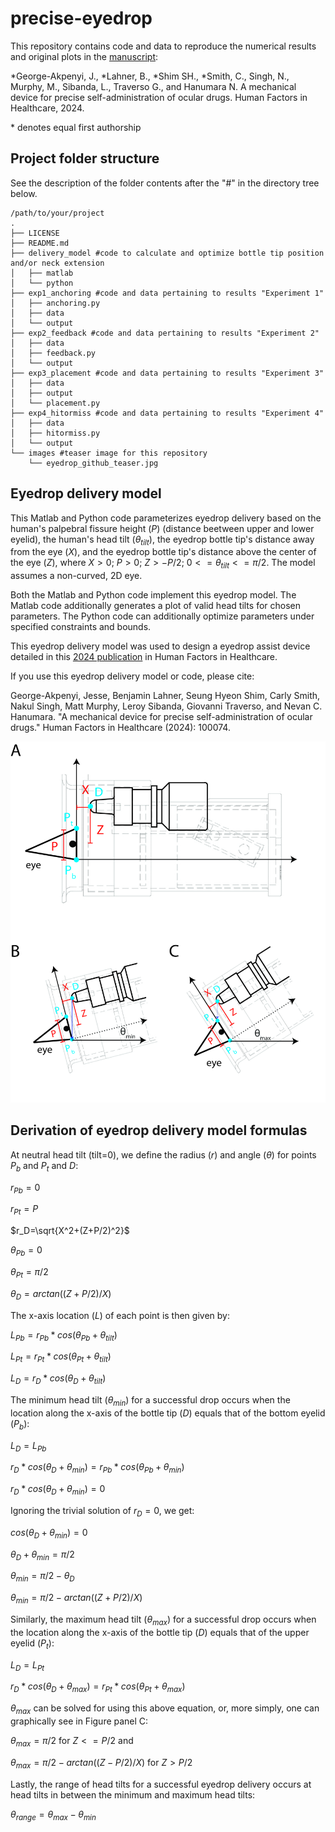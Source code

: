 # precise-eyedrop
This repository contains code and data to reproduce the numerical results and original plots in the [manuscript](https://www.sciencedirect.com/science/article/pii/S2772501424000113?via%3Dihub):

*George-Akpenyi, J., *Lahner, B., *Shim SH., *Smith, C., Singh, N., Murphy, M., Sibanda, L., Traverso G., and Hanumara N.
A mechanical device for precise self-administration of ocular drugs.
Human Factors in Healthcare, 2024.

\* denotes equal first authorship
## Project folder structure
See the description of the folder contents after the "#" in the directory tree below.
```
/path/to/your/project
.
├── LICENSE
├── README.md
├── delivery_model #code to calculate and optimize bottle tip position and/or neck extension 
│   ├── matlab
│   └── python
├── exp1_anchoring #code and data pertaining to results "Experiment 1" 
│   ├── anchoring.py
│   ├── data
│   └── output
├── exp2_feedback #code and data pertaining to results "Experiment 2"
│   ├── data
│   ├── feedback.py
│   └── output
├── exp3_placement #code and data pertaining to results "Experiment 3"
│   ├── data
│   ├── output
│   └── placement.py
├── exp4_hitormiss #code and data pertaining to results "Experiment 4"
│   ├── data
│   ├── hitormiss.py
│   └── output
└── images #teaser image for this repository
    └── eyedrop_github_teaser.jpg
```
## Eyedrop delivery model

This Matlab and Python code parameterizes eyedrop delivery based on the human's palpebral fissure height ($P$) (distance beetween upper and lower eyelid), the human's head tilt ($\theta_{tilt}$), the eyedrop bottle tip's distance away from the eye ($X$), and the eyedrop bottle tip's distance above the center of the eye ($Z$), where $X>0$; $P>0$; $Z>-P/2$; $0<=\theta_{tilt}<=\pi/2$. The model assumes a non-curved, 2D eye.

Both the Matlab and Python code implement this eyedrop model. The Matlab code additionally generates a plot of valid head tilts for chosen parameters. The Python code can additionally optimize parameters under specified constraints and bounds.

This eyedrop delivery model was used to design a eyedrop assist device detailed in this [2024 publication](https://www.sciencedirect.com/science/article/pii/S2772501424000113?via%3Dihub) in Human Factors in Healthcare.

If you use this eyedrop delivery model or code, please cite:

George-Akpenyi, Jesse, Benjamin Lahner, Seung Hyeon Shim, Carly Smith, Nakul Singh, Matt Murphy, Leroy Sibanda, Giovanni Traverso, and Nevan C. Hanumara. "A mechanical device for precise self-administration of ocular drugs." Human Factors in Healthcare (2024): 100074.

![eyedrop model](/images/eyedrop_github_teaser.jpg)

## Derivation of eyedrop delivery model formulas

At neutral head tilt (tilt=0), we define the radius ($r$) and angle ($\theta$) for points $P_b$ and $P_t$ and $D$:

$r_{Pb}=0$

$r_{Pt}=P$

$r_D=\sqrt{X^2+(Z+P/2)^2}$

$\theta_{Pb}=0$

$\theta_{Pt}=\pi/2$

$\theta_{D}=arctan((Z+P/2)/X)$

The x-axis location ($L$) of each point is then given by:

$L_{Pb}=r_{Pb}*cos(\theta_{Pb}+\theta_{tilt})$

$L_{Pt}=r_{Pt}*cos(\theta_{Pt}+\theta_{tilt})$

$L_D=r_D*cos(\theta_D+\theta_{tilt})$

The minimum head tilt ($\theta_{min}$) for a successful drop occurs when the location along the x-axis of the bottle tip ($D$) equals that of the bottom eyelid ($P_b$):

$L_D=L_{Pb}$

$r_D*cos(\theta_D+\theta_{min})=r_{Pb}*cos(\theta_{Pb}+\theta_{min})$

$r_D*cos(\theta_D+\theta_{min})=0$

Ignoring the trivial solution of $r_D=0$, we get:

$cos(\theta_D+\theta_{min})=0$

$\theta_D+\theta_{min}=\pi/2$

$\theta_{min}=\pi/2-\theta_D$

$\theta_{min}=\pi/2-arctan((Z+P/2)/X)$

Similarly, the maximum head tilt ($\theta_{max}$) for a successful drop occurs when the location along the x-axis of the bottle tip ($D$) equals that of the upper eyelid ($P_t$):

$L_D=L_{Pt}$

$r_D*cos(\theta_D+\theta_{max})=r_{Pt}*cos(\theta_{Pt}+\theta_{max})$

$\theta_{max}$ can be solved for using this above equation, or, more simply, one can graphically see in Figure panel C:

$\theta_{max}=\pi/2$ for $Z<=P/2$ and

$\theta_{max}=\pi/2-arctan((Z-P/2)/X)$ for $Z>P/2$

Lastly, the range of head tilts for a successful eyedrop delivery occurs at head tilts in between the minimum and maximum head tilts:

$\theta_{range}=\theta_{max}-\theta_{min}$
